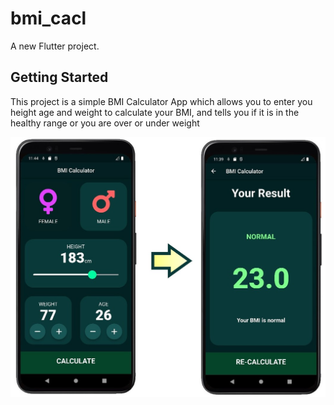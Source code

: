 # bmi_cacl

A new Flutter project.

## Getting Started

This project is a simple BMI Calculator App which allows you to enter you height age and weight to calculate your BMI, and tells you if it is in the healthy range or you are over or under weight

![](bmiDemoShot.jpg)

